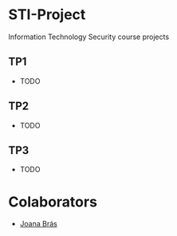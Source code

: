 # STI-Project

Information Technology Security course projects

## TP1
  * TODO 

## TP2
  * TODO

## TP3
  * TODO

# Colaborators
  - [Joana Brás](https://github.com/joanaa-b)

